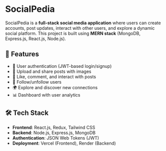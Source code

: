 # SocialPedia

SocialPedia is a **full-stack social media application** where users can create accounts, post updates, interact with other users, and explore a dynamic social platform. This project is built using **MERN stack** (MongoDB, Express.js, React.js, Node.js).

## 🚀 Features

- 🔐 User authentication (JWT-based login/signup)
- 📸 Upload and share posts with images
- 💬 Like, comment, and interact with posts
- 👥 Follow/unfollow users
- 🌍 Explore and discover new connections
- 📊 Dashboard with user analytics

## 🛠 Tech Stack

- **Frontend**: React.js, Redux, Tailwind CSS
- **Backend**: Node.js, Express.js, MongoDB
- **Authentication**: JSON Web Tokens (JWT)
- **Deployment**: Vercel (Frontend), Render (Backend)

##
